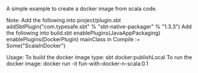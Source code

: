 A simple example to create a docker image from scala code.

Note:
Add the following into project/plugin.sbt
      addSbtPlugin("com.typesafe.sbt" % "sbt-native-packager" % "1.3.3")
Add the following into build.sbt
      enablePlugins(JavaAppPackaging)
      enablePlugins(DockerPlugin)
      mainClass in Compile := Some("ScalaInDocker")

Usage:
To build the docker image type:
      sbt docker:publishLocal
To run the docker image:
      docker run -it fun-with-docker-n-scala:0.1
